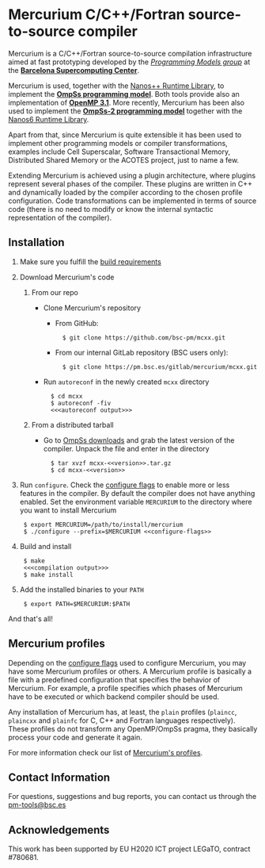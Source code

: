 # Mercurium C/C++/Fortran source-to-source compiler

Mercurium is a C/C++/Fortran source-to-source compilation infrastructure aimed at fast
prototyping developed by the [*Programming Models group*](https://pm.bsc.es/)
at the [**Barcelona Supercomputing Center**](http://www.bsc.es/).

Mercurium is used, together with the [Nanos++ Runtime Library](https://github.com/bsc-pm/nanox),
to implement the [**OmpSs programming model**](https://pm.bsc.es/ompss). Both
tools provide also an implementation of [**OpenMP 3.1**](https://pm.bsc.es/openmp).
More recently, Mercurium has been also used to implement the
[**OmpSs-2 programming model**](https://pm.bsc.es/ompss-2) together with the
[Nanos6 Runtime Library](https://github.com/bsc-pm/nanos6).

Apart from that, since Mercurium is quite extensible it has been used to
implement other programming models or compiler transformations, examples
include Cell Superscalar, Software Transactional Memory, Distributed Shared
Memory or the ACOTES project, just to name a few.

Extending Mercurium is achieved using a plugin architecture, where plugins
represent several phases of the compiler. These plugins are written in C++ and
dynamically loaded by the compiler according to the chosen profile
configuration. Code transformations can be implemented in terms of source code
(there is no need to modify or know the internal syntactic representation of
the compiler).

## Installation

1. Make sure you fulfill the [build requirements](doc/md_pages/build_requirements.md)
2. Download Mercurium's code
    1. From our repo
        * Clone Mercurium's repository

            - From GitHub:

                    $ git clone https://github.com/bsc-pm/mcxx.git
            - From our internal GitLab repository (BSC users only):

                    $ git clone https://pm.bsc.es/gitlab/mercurium/mcxx.git
        * Run `autoreconf` in the newly created `mcxx` directory

                $ cd mcxx
                $ autoreconf -fiv
                <<<autoreconf output>>>
    2. From a distributed tarball
        * Go to [OmpSs downloads](https://pm.bsc.es/ompss-downloads) and grab the
          latest version of the compiler. Unpack the file and enter in the directory

                $ tar xvzf mcxx-<<version>>.tar.gz
                $ cd mcxx-<<version>>
3. Run `configure`. Check the [configure flags](doc/md_pages/configure_flags.md) to
    enable more or less features in the compiler. By default the compiler does
    not have anything enabled. Set the environment variable `MERCURIUM` to the
    directory where you want to install Mercurium

        $ export MERCURIUM=/path/to/install/mercurium
        $ ./configure --prefix=$MERCURIUM <<configure-flags>>
4. Build and install

        $ make
        <<<compilation output>>>
        $ make install
5. Add the installed binaries to your `PATH`

        $ export PATH=$MERCURIUM:$PATH

And that's all!

## Mercurium profiles

Depending on the [configure flags](doc/md_pages/configure_flags.md) used to configure
Mercurium, you may have some Mercurium profiles or others. A Mercurium profile
is basically a file with a predefined configuration that specifies the
behavior of Mercurium. For example, a profile specifies which phases of
Mercurium have to be executed or which backend compiler should be used.

Any installation of Mercurium has, at least, the `plain` profiles (`plaincc`,
`plaincxx` and `plainfc` for C, C++ and Fortran languages respectively). These
profiles do not transform any OpenMP/OmpSs pragma, they basically process your
code and generate it again.

For more information check our list of [Mercurium's profiles](doc/md_pages/profiles.md).

## Contact Information
For questions, suggestions and bug reports, you can contact us through the pm-tools@bsc.es

## Acknowledgements
This work has been supported by EU H2020 ICT project LEGaTO, contract #780681.
